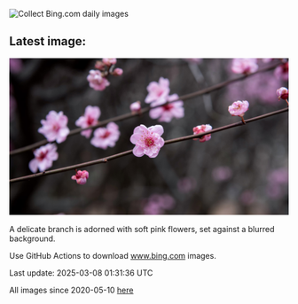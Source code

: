 ![Collect Bing.com daily images](https://github.com/counter2015/bing-daily-images/workflows/Collect%20Bing.com%20daily%20images/badge.svg)
## Latest image:
![](images/PlumBlossom.jpg)

A delicate branch is adorned with soft pink flowers, set against a blurred background.

Use GitHub Actions to download www.bing.com images.

Last update: 2025-03-08 01:31:36 UTC

All images since 2020-05-10 [here](https://github.com/counter2015/bing-daily-images/tree/master/images)

